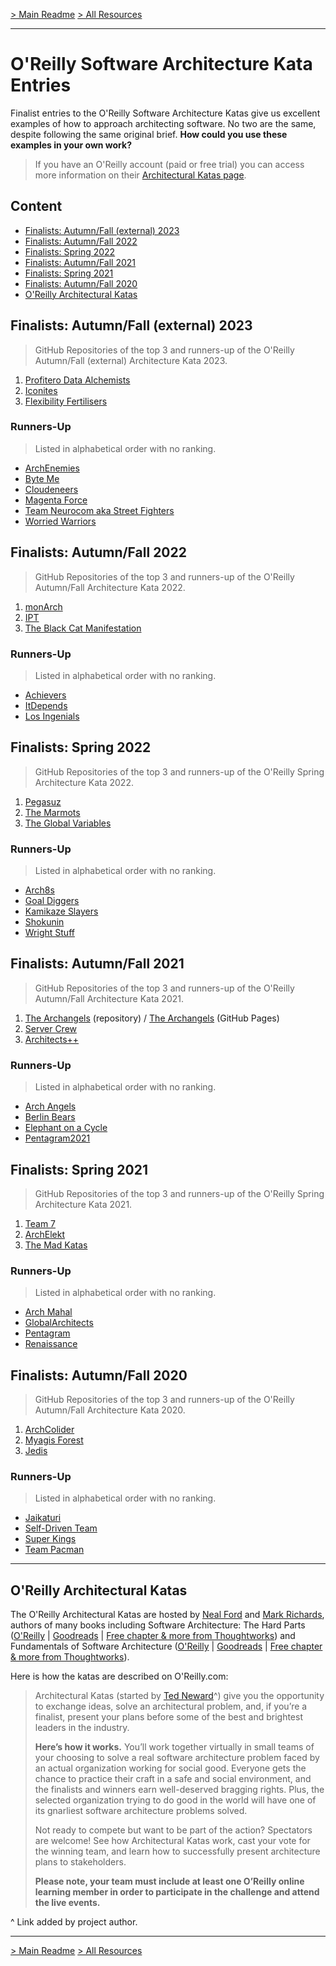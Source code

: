 [> Main Readme](../README.md)  [> All Resources](README.md)

---

# O'Reilly Software Architecture Kata Entries

Finalist entries to the O'Reilly Software Architecture Katas give us excellent examples of how to approach architecting software. No two are the same, despite following the same original brief. **How could you use these examples in your own work?**

> If you have an O'Reilly account (paid or free trial) you can access more information on their [Architectural Katas page](https://learning.oreilly.com/featured/architectural-katas/).

## Content

- <a href="#fallex23">Finalists: Autumn/Fall (external) 2023</a>
- <a href="#fall22">Finalists: Autumn/Fall 2022</a>
- <a href="#spring22">Finalists: Spring 2022</a>
- <a href="#fall21">Finalists: Autumn/Fall 2021</a>
- <a href="#spring21">Finalists: Spring 2021</a>
- <a href="#fall20">Finalists: Autumn/Fall 2020</a>
- <a href="#oreillykatas">O'Reilly Architectural Katas</a>

<a name="fallex23"></a>

## Finalists: Autumn/Fall (external) 2023

> GitHub Repositories of the top 3 and runners-up of the O'Reilly Autumn/Fall (external) Architecture Kata 2023.

1. [Profitero Data Alchemists](https://github.com/Profitero-Data-Alchemists/katas-2023)
2. [Iconites](https://github.com/KarlFarrugiaIcon/OreillyKatas2023)
3. [Flexibility Fertilisers](https://github.com/intelligent-growth-solutions/flexibility-fertilisers)

### Runners-Up

> Listed in alphabetical order with no ranking.

- [ArchEnemies](https://github.com/relic-da/ArchEnemies.git)
- [Byte Me](https://github.com/manu29585/ArchitectureKata)
- [Cloudeneers](https://github.com/Orry/CloudeneersArchKata2023)
- [Magenta Force](https://github.com/wschaef/architecture-kata-2023)
- [Team Neurocom aka Street Fighters](https://github.com/neurocom/street-fighter)
- [Worried Warriors](https://github.com/roadwarriorkata/architecture)

<a name="fall22"></a>

## Finalists: Autumn/Fall 2022 

> GitHub Repositories of the top 3 and runners-up of the O'Reilly Autumn/Fall Architecture Kata 2022.

1. [monArch](https://github.com/mynksnh/ArchKatas2022)
2. [IPT](https://github.com/iptch-public/2022-fall-architectural-katas)
3. [The Black Cat Manifestation](https://github.com/jjones203/architecture_kata)

### Runners-Up

> Listed in alphabetical order with no ranking.

- [Achievers](https://github.com/The-Achievers-Team/ArchKatas2022)
- [ItDepends](https://github.com/ITDependsQ42022/Hey-Blue)
- [Los Ingenials](https://github.com/ingeniala/heybluekata)

<a name="spring22"></a>

## Finalists: Spring 2022 

> GitHub Repositories of the top 3 and runners-up of the O'Reilly Spring Architecture Kata 2022.

1. [Pegasuz](https://github.com/z-katas/arch-katas-dcc)
2. [The Marmots](https://github.com/TheMarmots/ArchKatas2022)
3. [The Global Variables](https://github.com/IlluminatePossibilities/TheGlobalVariables)

### Runners-Up

> Listed in alphabetical order with no ranking.

- [Arch8s](https://github.com/arch8s/spring-2022)
- [Goal Diggers](https://github.com/goaldiggers-kata/goaldiggers)
- [Kamikaze Slayers](https://github.com/kamikazeSlayers/architectural-katas-2022)
- [Shokunin](https://github.com/Sruinard/ArchitectureKata)
- [Wright Stuff](https://github.com/WrightStuffNJ)

<a name="fall21"></a>

## Finalists: Autumn/Fall 2021 

> GitHub Repositories of the top 3 and runners-up of the O'Reilly Autumn/Fall Architecture Kata 2021.

1. [The Archangels](https://github.com/tekiegirl/Archangels) (repository) / [The Archangels](https://tekiegirl.github.io/Archangels/) (GitHub Pages)
2. [Server Crew](https://github.com/vadagama/sever_crew)
3. [Architects++](https://github.com/chrizbo/architectural-katas-2021-fall)

### Runners-Up

> Listed in alphabetical order with no ranking.

- [Arch Angels](https://github.com/preetiagarwal26/archAngels)
- [Berlin Bears](https://github.com/AmalKhalil/berlin-bears/)
- [Elephant on a Cycle](https://github.com/sakosy/arch_katas_2021)
- [Pentagram2021](https://github.com/CruncherBigData/Pentagram2021)

<a name="spring21"></a>

## Finalists: Spring 2021

> GitHub Repositories of the top 3 and runners-up of the O'Reilly Spring Architecture Kata 2021.

1. [Team 7](https://github.com/team7katas/sysopsquad)
2. [ArchElekt](https://github.com/stitakis/ArchElekt)
3. [The Mad Katas](https://github.com/tekiegirl/TheMadKatas)

### Runners-Up

> Listed in alphabetical order with no ranking.

- [Arch Mahal](https://github.com/archkata2021t17/sysops-squad)
- [GlobalArchitects](https://github.com/archkatas-team-oreilly-21/solution)
- [Pentagram](https://github.com/amitosaurus/pentagram)
- [Renaissance](https://github.com/akryvko/architectural-katas-renaissance)

<a name="fall20"></a>

## Finalists: Autumn/Fall 2020

> GitHub Repositories of the top 3 and runners-up of the O'Reilly Autumn/Fall Architecture Kata 2020.

1. [ArchColider](https://github.com/ldynia/archcolider)
2. [Myagis Forest](https://github.com/miyagis-forests/farmacy-food-kata)
3. [Jedis](https://github.com/TheJedis2020/arch_katas_2020)

### Runners-Up

> Listed in alphabetical order with no ranking.

- [Jaikaturi](https://github.com/lookfwd/archkata)
- [Self-Driven Team](https://github.com/selfdriventeam/kata)
- [Super Kings](https://github.com/lastlegion/arch-katas)
- [Team Pacman](https://github.com/icedhacker/architecture-katas)

---

<a name="oreillykatas"></a>

## O'Reilly Architectural Katas

The O'Reilly Architectural Katas are hosted by [Neal Ford](http://nealford.com/) and [Mark Richards](https://developertoarchitect.com/), authors of many books including Software Architecture: The Hard Parts ([O'Reilly](https://learning.oreilly.com/library/view/software-architecture-the/9781492086888/) | [Goodreads](https://www.goodreads.com/book/show/58153482-software-architecture) | [Free chapter & more from Thoughtworks](https://www.thoughtworks.com/cn/books/software-architecture-hard-parts)) and Fundamentals of Software Architecture ([O'Reilly](https://learning.oreilly.com/library/view/fundamentals-of-software/9781492043447/) | [Goodreads](https://www.goodreads.com/book/show/44144493-fundamentals-of-software-architecture) | [Free chapter & more from Thoughtworks](https://www.thoughtworks.com/books/fundamentals-of-software-architecture)).

Here is how the katas are described on O'Reilly.com:

> Architectural Katas (started by [Ted Neward](http://blogs.tedneward.com/)^) give you the opportunity to exchange ideas, solve an architectural problem, and, if you’re a finalist, present your plans before some of the best and brightest leaders in the industry.
>
> **Here’s how it works.** You’ll work together virtually in small teams of your choosing to solve a real software architecture problem faced by an actual organization working for social good. Everyone gets the chance to practice their craft in a safe and social environment, and the finalists and winners earn well-deserved bragging rights. Plus, the selected organization trying to do good in the world will have one of its gnarliest software architecture problems solved.
>
> Not ready to compete but want to be part of the action? Spectators are welcome! See how Architectural Katas work, cast your vote for the winning team, and learn how to successfully present architecture plans to stakeholders.
>
> **Please note, your team must include at least one O’Reilly online learning member in order to participate in the challenge and attend the live events.**

^ Link added by project author.

---

[> Main Readme](../README.md)  [> All Resources](README.md)
